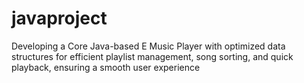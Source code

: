 # javaproject
Developing a Core Java-based E Music Player with optimized data structures for efficient playlist management, song sorting, and quick playback, ensuring a smooth user experience
